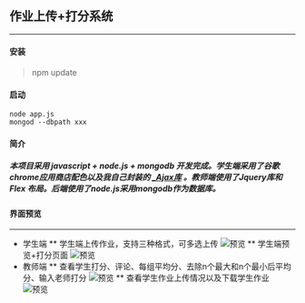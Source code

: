 ## 作业上传+打分系统
---
#### 安装
> npm update
#### 启动
```
node app.js
mongod --dbpath xxx
```
#### 简介
##### 本项目采用 *javascript* + *node.js* + *mongodb* 开发完成。学生端采用了谷歌chrome应用商店配色以及我自己封装的 [_Ajax库](https://github.com/GaryChangCN/_Ajax) 。教师端使用了Jquery库和 **Flex** 布局。后端使用了node.js采用mongodb作为数据库。
#### 界面预览

---
* 学生端
** 学生端上传作业，支持三种格式，可多选上传 ![预览](http://7xw4hd.com1.z0.glb.clouddn.com/1.png)
** 学生端预览+打分页面 ![预览](http://7xw4hd.com1.z0.glb.clouddn.com/2.png)
* 教师端
** 查看学生打分、评论、每组平均分、去除n个最大和n个最小后平均分、输入老师打分 ![预览](http://7xw4hd.com1.z0.glb.clouddn.com/3.png)
** 查看学生作业上传情况以及下载学生作业 ![预览](http://7xw4hd.com1.z0.glb.clouddn.com/4.png)